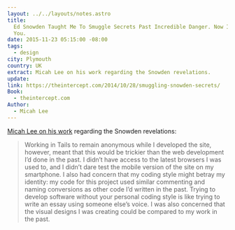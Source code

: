 ```yaml
---
layout: ../../layouts/notes.astro
title:
  Ed Snowden Taught Me To Smuggle Secrets Past Incredible Danger. Now I Teach
  You.
date: 2015-11-23 05:15:00 -08:00
tags:
  - design
city: Plymouth
country: UK
extract: Micah Lee on his work regarding the Snowden revelations.
update:
link: https://theintercept.com/2014/10/28/smuggling-snowden-secrets/
Book:
  - theintercept.com
Author:
  - Micah Lee
---
```


[Micah Lee on his work](https://theintercept.com/2014/10/28/smuggling-snowden-secrets/) regarding the Snowden revelations:

> Working in Tails to remain anonymous while I developed the site, however, meant that this would be trickier than the web development I’d done in the past. I didn’t have access to the latest browsers I was used to, and I didn’t dare test the mobile version of the site on my smartphone. I also had concern that my coding style might betray my identity: my code for this project used similar commenting and naming conversions as other code I’d written in the past. Trying to develop software without your personal coding style is like trying to write an essay using someone else’s voice. I was also concerned that the visual designs I was creating could be compared to my work in the past.
